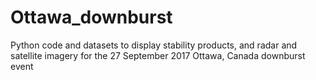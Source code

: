 # Ottawa_downburst
Python code and datasets to display stability products, and radar and satellite imagery for the 27 September 2017 Ottawa, Canada downburst event
